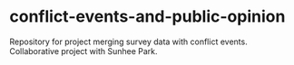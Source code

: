# conflict-events-and-public-opinion
Repository for project merging survey data with conflict events.
Collaborative project with Sunhee Park.
